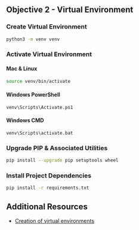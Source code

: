 ## Objective 2 - Virtual Environment


### Create Virtual Environment

```bash
python3 -m venv venv
```

### Activate Virtual Environment

#### Mac & Linux

```bash
source venv/bin/activate
```

#### Windows PowerShell

```shell
venv\Scripts\Activate.ps1
```

#### Windows CMD

```shell
venv\Scripts\activate.bat
```

### Upgrade PIP & Associated Utilities

```bash
pip install --upgrade pip setuptools wheel
```

### Install Project Dependencies

```bash
pip install -r requirements.txt
```


## Additional Resources
- [Creation of virtual environments](https://docs.python.org/3/library/venv.html)
